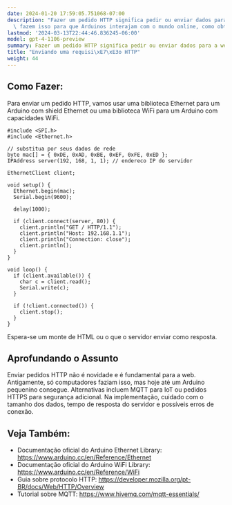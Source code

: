 ```yaml
---
date: 2024-01-20 17:59:05.751068-07:00
description: "Fazer um pedido HTTP significa pedir ou enviar dados para a web. Programadores\
  \ fazem isso para que Arduinos interajam com o mundo online, como obter dados\u2026"
lastmod: '2024-03-13T22:44:46.836245-06:00'
model: gpt-4-1106-preview
summary: Fazer um pedido HTTP significa pedir ou enviar dados para a web.
title: "Enviando uma requisi\xE7\xE3o HTTP"
weight: 44
---
```


## Como Fazer:
Para enviar um pedido HTTP, vamos usar uma biblioteca Ethernet para um Arduino com shield Ethernet ou uma biblioteca WiFi para um Arduino com capacidades WiFi.

```Arduino
#include <SPI.h>
#include <Ethernet.h>

// substitua por seus dados de rede
byte mac[] = { 0xDE, 0xAD, 0xBE, 0xEF, 0xFE, 0xED };
IPAddress server(192, 168, 1, 1); // endereco IP do servidor

EthernetClient client;

void setup() {
  Ethernet.begin(mac);
  Serial.begin(9600);
  
  delay(1000);
  
  if (client.connect(server, 80)) {
    client.println("GET / HTTP/1.1");
    client.println("Host: 192.168.1.1");
    client.println("Connection: close");
    client.println();
  }
}

void loop() {
  if (client.available()) {
    char c = client.read();
    Serial.write(c);
  }
  
  if (!client.connected()) {
    client.stop();
  }
}
```
Espera-se um monte de HTML ou o que o servidor enviar como resposta.

## Aprofundando o Assunto
Enviar pedidos HTTP não é novidade e é fundamental para a web. Antigamente, só computadores faziam isso, mas hoje até um Arduino pequenino consegue. Alternativas incluem MQTT para IoT ou pedidos HTTPS para segurança adicional. Na implementação, cuidado com o tamanho dos dados, tempo de resposta do servidor e possíveis erros de conexão.

## Veja Também:
- Documentação oficial do Arduino Ethernet Library: https://www.arduino.cc/en/Reference/Ethernet
- Documentação oficial do Arduino WiFi Library: https://www.arduino.cc/en/Reference/WiFi
- Guia sobre protocolo HTTP: https://developer.mozilla.org/pt-BR/docs/Web/HTTP/Overview
- Tutorial sobre MQTT: https://www.hivemq.com/mqtt-essentials/
